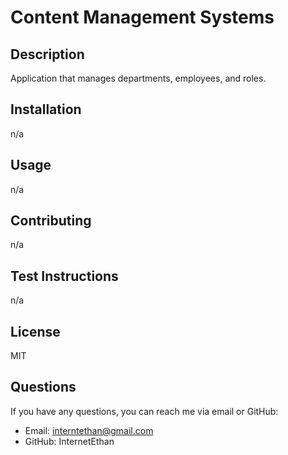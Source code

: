 # Content Management Systems

## Description
Application that manages departments, employees, and roles.

## Installation
n/a

## Usage
n/a

## Contributing
n/a

## Test Instructions
n/a

## License
MIT

## Questions
If you have any questions, you can reach me via email or GitHub:
- Email: interntethan@gmail.com
- GitHub: InternetEthan
